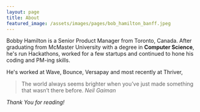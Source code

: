 ```yaml
---
layout: page
title: About
featured_image: /assets/images/pages/bob_hamilton_banff.jpeg
---
```

Bobby Hamilton is a Senior Product Manager from Toronto, Canada. After graduating from McMaster University with a degree in **Computer Science**, he's run Hackathons, worked for a few startups and continued to hone his coding and PM-ing skills.

He's worked at Wave, Bounce, Versapay and most recently at Thriver,

>The world always seems brighter when you’ve just made something that wasn’t there before. <cite>Neil Gaiman</cite>

*Thank You for reading!*
